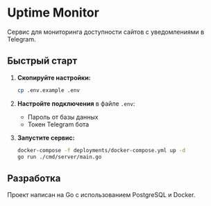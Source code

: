 # Uptime Monitor

Сервис для мониторинга доступности сайтов с уведомлениями в Telegram.

## Быстрый старт

1.  **Скопируйте настройки:**
    ```bash
    cp .env.example .env
    ```

2.  **Настройте подключения** в файле `.env`:
    - Пароль от базы данных
    - Токен Telegram бота

3.  **Запустите сервис:**
    ```bash
    docker-compose -f deployments/docker-compose.yml up -d
    go run ./cmd/server/main.go
    ```

## Разработка

Проект написан на Go с использованием PostgreSQL и Docker.